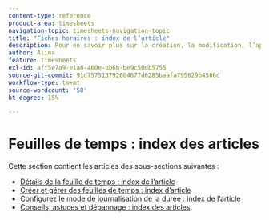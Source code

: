 ```yaml
---
content-type: reference
product-area: timesheets
navigation-topic: timesheets-navigation-topic
title: "Fiches horaires : index de l’article"
description: Pour en savoir plus sur la création, la modification, l’approbation et la gestion des types de feuille de temps, de feuille de temps et d’heure, consultez les sections suivantes.
author: Alina
feature: Timesheets
exl-id: aff5e7a9-e1a0-460e-bb6b-be9c50db5755
source-git-commit: 91d757513792604677d6285baafa795629b4506d
workflow-type: tm+mt
source-wordcount: '58'
ht-degree: 15%

---
```


# Feuilles de temps : index des articles

<!-- Audited: 12/2023 -->

Cette section contient les articles des sous-sections suivantes :

* [Détails de la feuille de temps : index de l’article](../timesheets/timesheets/timesheets.md)
* [Créer et gérer des feuilles de temps : index d’article](../timesheets/create-and-manage-timesheets/create-and-manage-timesheets.md)
* [Configurez le mode de journalisation de la durée : index de l’article](../timesheets/config-timesheet-prefs/configure-timesheet-preferences.md)
* [Conseils, astuces et dépannage : index des articles](../timesheets/tips-tricks-and-troubleshooting/tips-tricks-and-troubleshooting-timesheets.md)
